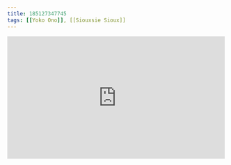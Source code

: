```yaml
---
title: 185127347745
tags: [[Yoko Ono]], [[Siouxsie Sioux]]
---
```

<iframe allow="accelerometer; autoplay; clipboard-write; encrypted-media; gyroscope; picture-in-picture" allowfullscreen="" frameborder="0" height="281" id="youtube_iframe" src="https://www.youtube.com/embed/JJ9b8dvF1V4?feature=oembed&amp;enablejsapi=1&amp;origin=https://safe.txmblr.com&amp;wmode=opaque" width="500"></iframe>